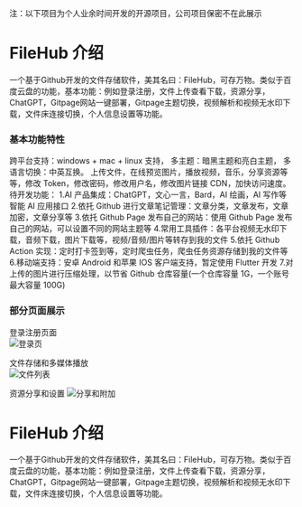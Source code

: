 <p>注：以下项目为个人业余时间开发的开源项目，公司项目保密不在此展示</p>
<h1>FileHub 介绍</h1>
<p>一个基于Github开发的文件存储软件，美其名曰：FileHub，可存万物。类似于百度云盘的功能，基本功能：例如登录注册，文件上传查看下载，资源分享，ChatGPT，Gitpage网站一键部署，Gitpage主题切换，视频解析和视频无水印下载，文件床连接切换，个人信息设置等功能。</p>
<h3>基本功能特性</h3>
<p>跨平台支持：windows + mac + linux 支持，
多主题：暗黑主题和亮白主题，
多语言切换：中英互换。
上传文件，在线预览图片，播放视频，音乐，分享资源等等，修改 Token，修改密码，修改用户名，修改图片链接 CDN，加快访问速度。
待开发功能：
1.AI 产品集成：ChatGPT，文心一言，Bard，AI 绘画，AI 写作等智能 AI 应用接口
2.依托 Github 进行文章笔记管理：文章分类，文章发布，文章加密，文章分享等
3.依托 Github Page 发布自己的网站：使用 Github Page 发布自己的网站，可以设置不同的网站主题等
4.常用工具插件：各平台视频无水印下载，音频下载，图片下载等，视频/音频/图片等转存到我的文件
5.依托 Github Action 实现：定时打卡签到等，定时爬虫任务，爬虫任务资源存储到我的文件等
6.移动端支持：安卓 Android 和苹果 IOS 客户端支持，暂定使用 Flutter 开发
7.对上传的图片进行压缩处理，以节省 Github 仓库容量(一个仓库容量 1G，一个账号最大容量 100G)</p>
<h3>部分页面展示</h3>
<p>登录注册页面<br>
<img src="https://jsd.cdn.zzko.cn/gh/1024huijia/FileHub@main/root/others/%E7%99%BB%E5%BD%95%E9%A1%B5.png" alt="登录页"></p>
<p>文件存储和多媒体播放<br>
<img src="https://cdn.staticaly.com/gh/Sjj1024/FileHub@main/root/picture/10001.jpeg" alt="文件列表"></p>
<p>资源分享和设置
<img src="https://cdn.staticaly.com/gh/Sjj1024/FileHub@main/root/picture/10015.jpeg" alt="分享和附加"></p>
<h1>FileHub 介绍</h1>
<p>一个基于Github开发的文件存储软件，美其名曰：FileHub，可存万物。类似于百度云盘的功能，基本功能：例如登录注册，文件上传查看下载，资源分享，ChatGPT，Gitpage网站一键部署，Gitpage主题切换，视频解析和视频无水印下载，文件床连接切换，个人信息设置等功能。</p>
